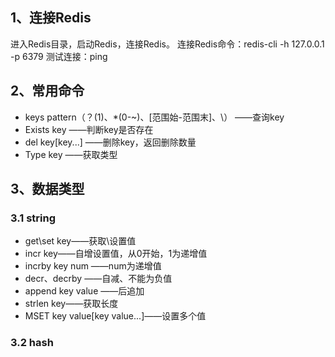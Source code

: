 ## 1、连接Redis
进入Redis目录，启动Redis，连接Redis。
连接Redis命令：redis-cli -h 127.0.0.1 -p 6379
测试连接：ping
## 2、常用命令
- keys pattern（？(1)、*(0-~)、[范围始-范围末]、\）
——查询key
- Exists key
——判断key是否存在
- del key[key...]
——删除key，返回删除数量
- Type key
——获取类型
## 3、数据类型
### 3.1 string
- get\set key——获取\设置值
- incr key——自增设置值，从0开始，1为递增值
- incrby key num ——num为递增值
- decr、decrby ——自减、不能为负值
- append key value ——后追加
- strlen key——获取长度
- MSET key value[key value...]——设置多个值
### 3.2 hash
